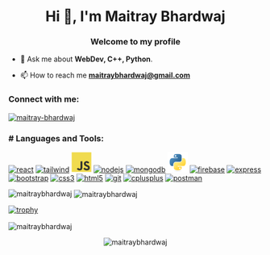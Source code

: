 <h1 align="center">Hi 👋, I'm Maitray Bhardwaj</h1>
<h3 align="center">Welcome to my profile</h3>

- 💬 Ask me about **WebDev, C++, Python**.

- 📫 How to reach me **maitraybhardwaj@gmail.com**

<h3 align="left">Connect with me:</h3>
<p align="left">
<a href="https://linkedin.com/in/maitray-bhardwaj" target="blank"><img align="center" src="https://raw.githubusercontent.com/rahuldkjain/github-profile-readme-generator/master/src/images/icons/Social/linked-in-alt.svg" alt="maitray-bhardwaj" height="20" width="30" /></a>
</p>

<h3 align="left"># Languages and Tools:</h3>
<p align="left">
<a href="https://reactjs.org/" target="_blank" rel="noreferrer"><img src="http://ibthemespro.com/docs/beny/img/side-nav/cmm4.png" alt="react" width="40" height="40"/></a>
<a href="https://tailwindcss.com/" target="_blank" rel="noreferrer"><img src="https://www.vectorlogo.zone/logos/tailwindcss/tailwindcss-icon.svg" alt="tailwind" width="40" height="40"/></a>
<a href="https://developer.mozilla.org/en-US/docs/Web/JavaScript" target="_blank" rel="noreferrer"><img src="https://raw.githubusercontent.com/devicons/devicon/master/icons/javascript/javascript-original.svg" alt="javascript" width="40" height="40"/></a>
<a href="https://nodejs.org" target="_blank" rel="noreferrer"><img src="https://www.nsoftware.com/ui/img/platforms/nodejs.svg" alt="nodejs" width="40" height="40"/></a>
<a href="https://www.mongodb.com/" target="_blank" rel="noreferrer"><img src="https://img.icons8.com/color/480/mongodb.png" alt="mongodb" width="40" height="40"/></a>
<a href="https://www.python.org" target="_blank" rel="noreferrer"><img src="https://raw.githubusercontent.com/devicons/devicon/master/icons/python/python-original.svg" alt="python" width="40" height="40"/></a>
<a href="https://firebase.google.com/" target="_blank" rel="noreferrer"><img src="https://www.vectorlogo.zone/logos/firebase/firebase-icon.svg" alt="firebase" width="40" height="40"/></a>
<a href="https://expressjs.com" target="_blank" rel="noreferrer"><img src="https://pngimage.net/wp-content/uploads/2018/05/express-js-png-5.png" alt="express" width="40" height="40"/></a>
<a href="https://getbootstrap.com" target="_blank" rel="noreferrer"><img src="https://avatars.githubusercontent.com/u/2918581?s=280&v=4" alt="bootstrap" width="40" height="40"/></a>
<a href="https://www.w3schools.com/css/" target="_blank" rel="noreferrer"><img src="https://upload.wikimedia.org/wikipedia/commons/thumb/6/62/CSS3_logo.svg/800px-CSS3_logo.svg.png" alt="css3" width="40" height="40"/></a>
<a href="https://www.w3.org/html/" target="_blank" rel="noreferrer"><img src="https://cdn4.iconfinder.com/data/icons/iconsimple-programming/512/html-512.png" alt="html5" width="40" height="40"/></a>
<a href="https://git-scm.com/" target="_blank" rel="noreferrer"><img src="https://www.vectorlogo.zone/logos/git-scm/git-scm-icon.svg" alt="git" width="40" height="40"/></a>
<a href="https://www.w3schools.com/cpp/" target="_blank" rel="noreferrer"><img src="https://www.freeiconspng.com/thumbs/c-logo-icon/c--logo-icon-0.png" alt="cplusplus" width="40" height="40"/></a>
<a href="https://postman.com" target="_blank" rel="noreferrer"><img src="https://www.vectorlogo.zone/logos/getpostman/getpostman-icon.svg" alt="postman" width="40" height="40"/></a>
</p>

<p><img align="left" src="https://github-readme-stats.vercel.app/api/top-langs?username=maitraybhardwaj&show_icons=true&locale=en&layout=compact&theme=monokai" alt="maitraybhardwaj" /></p>

<p>&nbsp;<img align="center" src="https://github-readme-stats.vercel.app/api?username=maitraybhardwaj&show_icons=true&locale=en&theme=monokai" alt="maitraybhardwaj" /></p>

[![trophy](https://github-profile-trophy.vercel.app/?username=MaitrayBhardwaj&theme=monokai)](https://github.com/ryo-ma/github-profile-trophy)

<p><img align="center" src="https://github-readme-streak-stats.herokuapp.com/?user=maitraybhardwaj&theme=monokai" alt="maitraybhardwaj" /></p>
<p align="center"> <img src="https://komarev.com/ghpvc/?username=maitraybhardwaj&label=Profile%20views&color=0e75b6&style=flat" alt="maitraybhardwaj" /> </p>
